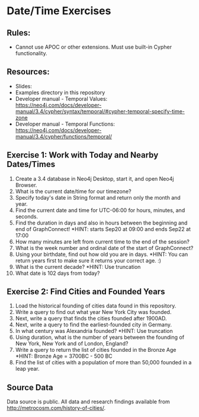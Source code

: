 # Date/Time Exercises

## Rules:
* Cannot use APOC or other extensions. Must use built-in Cypher functionality.


## Resources:
* Slides: 
* Examples directory in this repository
* Developer manual - Temporal Values: https://neo4j.com/docs/developer-manual/3.4/cypher/syntax/temporal/#cypher-temporal-specify-time-zone
* Developer manual - Temporal Functions: https://neo4j.com/docs/developer-manual/3.4/cypher/functions/temporal/


## Exercise 1: Work with Today and Nearby Dates/Times

1. Create a 3.4 database in Neo4j Desktop, start it, and open Neo4j Browser.
2. What is the current date/time for our timezone?
3. Specify today's date in String format and return only the month and year.
4. Find the current date and time for UTC-06:00 for hours, minutes, and seconds.
5. Find the duration in days and also in hours between the beginning and end of GraphConnect!
   *HINT: starts Sep20 at 09:00 and ends Sep22 at 17:00
6. How many minutes are left from current time to the end of the session?
6. What is the week number and ordinal date of the start of GraphConnect?
7. Using your birthdate, find out how old you are in days.
   *HINT: You can return years first to make sure it returns your correct age. :)
8. What is the current decade?
   *HINT: Use truncation
9. What date is 102 days from today?


## Exercise 2: Find Cities and Founded Years

1. Load the historical founding of cities data found in this repository.
2. Write a query to find out what year New York City was founded.
3. Next, write a query that finds the cities founded after 1900AD.
4. Next, write a query to find the earliest-founded city in Germany.
5. In what century was Alexandria founded?
   *HINT: Use truncation
6. Using duration, what is the number of years between the founding of New York, New York and of London, England?
7. Write a query to return the list of cities founded in the Bronze Age
   *HINT: Bronze Age = 3700BC - 500 BC
8. Find the list of cities with a population of more than 50,000 founded in a leap year.


## Source Data

Data source is public. All data and research findings available from http://metrocosm.com/history-of-cities/.
